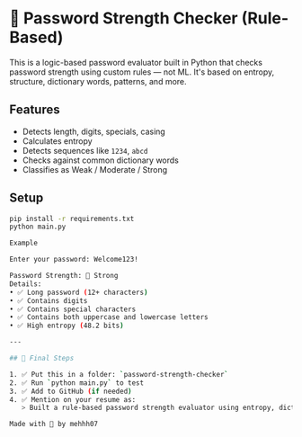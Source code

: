 # 🔐 Password Strength Checker (Rule-Based)

This is a logic-based password evaluator built in Python that checks password strength using custom rules — not ML. It's based on entropy, structure, dictionary words, patterns, and more.

## Features

- Detects length, digits, specials, casing
- Calculates entropy
- Detects sequences like `1234`, `abcd`
- Checks against common dictionary words
- Classifies as Weak / Moderate / Strong

## Setup

```bash
pip install -r requirements.txt
python main.py

Example

Enter your password: Welcome123!

Password Strength: 🔐 Strong
Details:
• ✅ Long password (12+ characters)
• ✅ Contains digits
• ✅ Contains special characters
• ✅ Contains both uppercase and lowercase letters
• ✅ High entropy (48.2 bits)

---

## 🚀 Final Steps

1. ✅ Put this in a folder: `password-strength-checker`
2. ✅ Run `python main.py` to test
3. ✅ Add to GitHub (if needed)
4. ✅ Mention on your resume as:
   > Built a rule-based password strength evaluator using entropy, dictionary, and structural analysis. Used custom scoring logic with real-world password patterns.

Made with 🧠 by mehhh07


